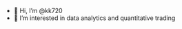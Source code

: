 - 👋 Hi, I’m @kk720
- 👀 I’m interested in data analytics and quantitative trading

<!---
kk720/kk720 is a ✨ special ✨ repository because its `README.md` (this file) appears on your GitHub profile.
You can click the Preview link to take a look at your changes.
--->
